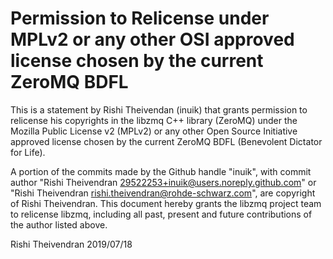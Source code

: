 # Permission to Relicense under MPLv2 or any other OSI approved license chosen by the current ZeroMQ BDFL

This is a statement by Rishi Theivendan (inuik)
that grants permission to relicense his copyrights in the libzmq C++
library (ZeroMQ) under the Mozilla Public License v2 (MPLv2) or any other
Open Source Initiative approved license chosen by the current ZeroMQ
BDFL (Benevolent Dictator for Life).

A portion of the commits made by the Github handle "inuik", with
commit author "Rishi Theivendran <29522253+inuik@users.noreply.github.com>" or
"Rishi Theivendran <rishi.theivendran@rohde-schwarz.com>", are copyright of Rishi Theivendran.
This document hereby grants the libzmq project team to relicense libzmq,
including all past, present and future contributions of the author listed
above.

Rishi Theivendran
2019/07/18
